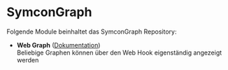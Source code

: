 # SymconGraph

Folgende Module beinhaltet das SymconGraph Repository:

- __Web Graph__ ([Dokumentation](WebGraph))  
	Beliebige Graphen können über den Web Hook eigenständig angezeigt werden